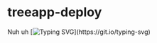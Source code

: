 # treeapp-deploy
Nuh uh
[![Typing SVG](https://readme-typing-svg.herokuapp.com?size=30&lines=Touch+some+grass.)](https://git.io/typing-svg)
